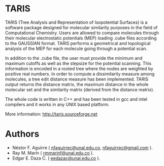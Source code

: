 # TARIS
TARIS (Tree Analysis and Representation of Isopotential Surfaces) is a software package designed for molecular similarity purposes in the field of Computational Chemistry. Users are allowed to compare molecules through their molecular electrostatic potentials (MEP) loading .cube files according to the GAUSSIAN format. TARIS performs a geometrical and topological analysis of the  MEP for each molecule going through a potential scan. 

In addition to the .cube file, the user must provide the minimum and maximum cutoffs as well as the stepsize for the potential scanning. This information is encoded in a rooted tree where the nodes are weighted by positive real numbers. In order to compute a dissimilarity measure among molecules, a tree edit distance measure has been implemented.  TARIS output returns the distance matrix, the maximum distance in the whole molecular set and the similarity matrix (derived from the distance matrix). 

The whole code is written in C++ and has been tested in gcc and intel compilers and it works in any UNIX based platform.

More information: http://taris.sourceforge.net

# Authors
* Néstor F. Aguirre ( nfaguirrec@unal.edu.co, nfaguirrec@gmail.com ).
* Ray M. Marín ( rmmarinf@unal.edu.co ).
* Edgar E. Daza C. ( eedazac@unal.edu.co ).
